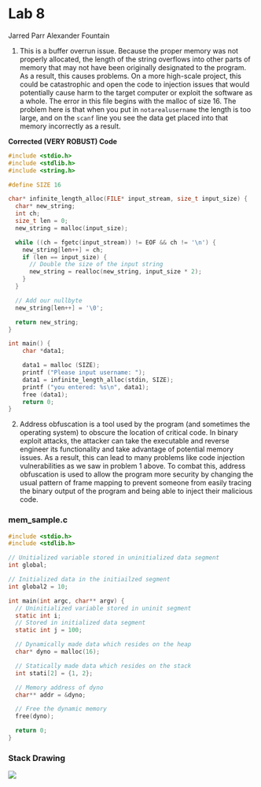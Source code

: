 # Lab 8
Jarred Parr Alexander Fountain

1. This is a buffer overrun issue. Because the proper memory was not properly allocated, the length of the string overflows into other parts of memory that may not have been originally designated to the program. As a result, this causes problems. On a more high-scale project, this could be catastrophic and open the code to injection issues that would potentially cause harm to the target computer or exploit the software as a whole. The error in this file begins with the malloc of size 16. The problem here is that when you put in `notarealusername` the length is too large, and on the `scanf` line you see the data get placed into that memory incorrectly as a result.

**Corrected (VERY ROBUST) Code**
```C
#include <stdio.h>
#include <stdlib.h>
#include <string.h>

#define SIZE 16

char* infinite_length_alloc(FILE* input_stream, size_t input_size) {
  char* new_string;
  int ch;
  size_t len = 0;
  new_string = malloc(input_size);

  while ((ch = fgetc(input_stream)) != EOF && ch != '\n') {
    new_string[len++] = ch;
    if (len == input_size) {
      // Double the size of the input string
      new_string = realloc(new_string, input_size * 2);
    }
  }

  // Add our nullbyte
  new_string[len++] = '\0';

  return new_string;
}

int main() {
    char *data1;

    data1 = malloc (SIZE);
    printf ("Please input username: ");
    data1 = infinite_length_alloc(stdin, SIZE);
    printf ("you entered: %s\n", data1);
    free (data1);
    return 0;
}
```

2. Address obfuscation is a tool used by the program (and sometimes the operating system) to obscure the location of critical code. In binary exploit attacks, the attacker can take the executable and reverse engineer its functionality and take advantage of potential memory issues. As a result, this can lead to many problems like code injection vulnerabilities as we saw in problem 1 above. To combat this, address obfuscation is used to allow the program more security by changing the usual pattern of frame mapping to prevent someone from easily tracing the binary output of the program and being able to inject their malicious code.

### mem_sample.c
```C
#include <stdio.h>
#include <stdlib.h>

// Unitialized variable stored in uninitialized data segment
int global;

// Initialized data in the initiailzed segment
int global2 = 10;

int main(int argc, char** argv) {
  // Uninitialized variable stored in uninit segment
  static int i;
  // Stored in initialized data segment
  static int j = 100;

  // Dynamically made data which resides on the heap
  char* dyno = malloc(16);

  // Statically made data which resides on the stack
  int stati[2] = {1, 2};

  // Memory address of dyno
  char** addr = &dyno;

  // Free the dynamic memory
  free(dyno);

  return 0;
}
```



### Stack Drawing

![](/home/ghost/Code/cs/CIS452/lab8/MemoryDiagramOSLab8.JPG)

